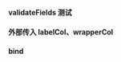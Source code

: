 #### validateFields 测试

<code src='./demo/validateFields.tsx'></code>

#### 外部传入 labelCol、wrapperCol
<code src='./demo/outLabelCol.tsx'></code>

#### bind
<code src='./demo/bind.tsx'></code>

